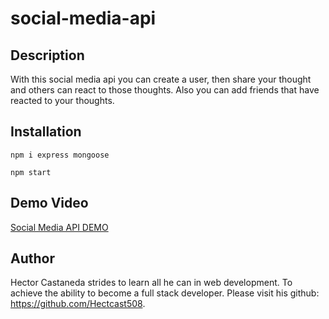 # social-media-api

## Description

With this social media api you can create a user, then share your thought and others can react to those thoughts. Also you can add friends that have reacted to your thoughts.

## Installation

```
npm i express mongoose
```

```
npm start
```

## Demo Video

[Social Media API DEMO](https://drive.google.com/file/d/1JoIwoH159-4kxuVDsR-JG35fozr8tIVA/view)

## Author

Hector Castaneda strides to learn all he can in web development. To achieve the ability to become a full stack developer. Please visit his github: https://github.com/Hectcast508.
